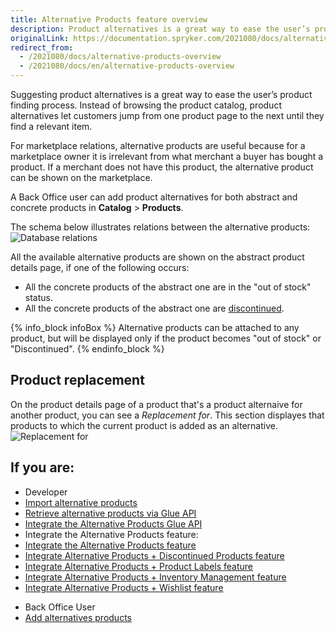 ```yaml
---
title: Alternative Products feature overview
description: Product alternatives is a great way to ease the user’s product finding process. It lets the user jump over product pages until they find a relevant item.
originalLink: https://documentation.spryker.com/2021080/docs/alternative-products-overview
redirect_from:
  - /2021080/docs/alternative-products-overview
  - /2021080/docs/en/alternative-products-overview
---
```


Suggesting product alternatives is a great way to ease the user’s product finding process. Instead of browsing the product catalog, product alternatives let customers jump from one product page to the next until they find a relevant item. 

For marketplace relations, alternative products are useful because for a marketplace owner it is irrelevant from what merchant a buyer has bought a product. If a merchant does not have this product, the alternative product can be shown on the marketplace.

A Back Office user can add product alternatives for both abstract and concrete products in **Catalog** > **Products**.

The schema below illustrates relations between the alternative products:
![Database relations](https://spryker.s3.eu-central-1.amazonaws.com/docs/Features/Product+Management/Alternative+Products/Alternative+Products+Feature+Overview/alternative-schema.png)

All the available alternative products are shown on the abstract product details page, if one of the following occurs:

* All the concrete products of the abstract one are in the "out of stock" status.
* All the concrete products of the abstract one are [discontinued](https://documentation.spryker.com/docs/discontinued-products-overview).

{% info_block infoBox %}
Alternative products can be attached to any product, but will be displayed only if the product becomes "out of stock" or "Discontinued".
{% endinfo_block %}

## Product replacement 
On the product details page of a product that's a product alternaive for another product, you can see a *Replacement for*. This section displayes that products to which the current product is added as an alternative.
![Replacement for](https://spryker.s3.eu-central-1.amazonaws.com/docs/Features/Product+Management/Alternative+Products/Alternative+Products+Feature+Overview/replacement-for.png)


## If you are:

<div class="mr-container">
    <div class="mr-list-container">
        <!-- col1 -->
        <div class="mr-col">
            <ul class="mr-list mr-list-green">
                <li class="mr-title">Developer</li>
                <li><a href="https://documentation.spryker.com/docs/file-details-product-alternativecsv" class="mr-link">Import alternative products</a></li>
               <li><a href="https://documentation.spryker.com/docs/retrieving-alternative-products" class="mr-link">Retrieve alternative products via Glue API</a></li>
                <li><a href="https://documentation.spryker.com/docs/glue-api-alternative-products-feature-integration" class="mr-link">Integrate the Alternative Products Glue API</a></li>               
                <li>Integrate the Alternative Products feature:</li>
                <li><a href="https://documentation.spryker.com/docs/alternative-products-feature-integration" class="mr-link">Integrate the Alternative Products feature</a></li>
                <li><a href="https://documentation.spryker.com/docs/alternative-products-discontinued-products-feature-integration" class="mr-link">Integrate Alternative Products + Discontinued Products feature</a></li>
                <li><a href="https://documentation.spryker.com/docs/alternative-products-product-labels-feature-integration" class="mr-link">Integrate Alternative Products + Product Labels feature</a></li>
                <li><a href="https://documentation.spryker.com/docs/alternative-products-inventory-management-feature-integration" class="mr-link">Integrate Alternative Products + Inventory Management feature</a></li>
                <li><a href="https://documentation.spryker.com/docs/alternative-products-wishlist-feature-integration" class="mr-link">Integrate Alternative Products + Wishlist feature</a></li>
            </ul>
        </div>
        <!-- col2 -->
        <div class="mr-col">
            <ul class="mr-list mr-list-blue">
                <li class="mr-title"> Back Office User</li>
                <li><a href="https://documentation.spryker.com/docs/adding-product-alternatives" class="mr-link">Add alternatives products</a></li>
            </ul>
        </div>
    </div>
</div>
